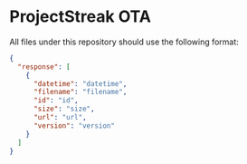 # ProjectStreak OTA  

All files under this repository should use the following format:  

```json
{
  "response": [
    {
      "datetime": "datetime",
      "filename": "filename",
      "id": "id",
      "size": "size",
      "url": "url",
      "version": "version"
    }
  ]
}
```